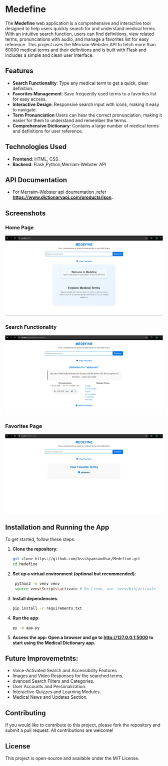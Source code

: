 # Medefine

The **Medefine** web application is a comprehensive and interactive tool designed to help users quickly search for and understand medical terms. With an intuitive search function, users can find definitions, view related terms, pronunciations with audio,  and manage a favorites list for easy reference. This project uses the Merriam-Webster API to fetch more than 60000 medical terms and their definitions and is built with Flask and includes a simple and clean user interface.



## Features

- **Search Functionality**: Type any medical term to get a quick, clear definition.
- **Favorites Management**: Save frequently used terms to a favorites list for easy access.
- **Interactive Design**: Responsive search input with icons, making it easy to navigate.
- **Term Pronunciation**:Users can hear the correct pronunciation, making it easier for them to understand and remember the terms.
- **Comprehensive Dictionary**: Contains a large number of medical terms and definitions for user reference.


## Technologies Used

- **Frontend**: HTML, CSS . 
- **Backend**: Flask,Python,Merriam-Webster API

## API Documentation

- For Merraim-Webster api doumentation ,refer **https://www.dictionaryapi.com/products/json.**

## Screenshots

### Home Page
![Home Page Screenshot](https://github.com/bssshyamsundhar/Medefine/blob/main/static/screenshots/home_page.png)

### Search Functionality
![Result Page Screenshot](https://github.com/bssshyamsundhar/Medefine/blob/main/static/screenshots/result_page.png)

### Favorites Page
![Favorites Page Screenshot](https://github.com/bssshyamsundhar/Medefine/blob/main/static/screenshots/favorites_page.png)


## Installation and Running the App

To get started, follow these steps:

1. **Clone the repository**:
   ```bash
   git clone https://github.com/bssshyamsundhar/Medefine.git
   cd Medefine

2. **Set up a virtual environment (optional but recommended)**:
   ```bash
    python3 -m venv venv
    source venv\Scripts\activate # On Linux, use `venv/bin/activate`

3. **Install dependencies**:
   ```bash
   pip install -r requirements.txt

4. **Run the app**:
   ```bash
   py -m app.py

5. **Access the app: Open a browser and go to http://127.0.0.1:5000 to start using the Medical Dictionary app.**

## Future Improvemetnts:

- Voice-Activated Search and Accessibility Features
- Images and Video Responses for the searched terms.
- dvanced Search Filters and Categories.
- User Accounts and Personalization.
- Interactive Quizzes and Learning Modules.
- Medical News and Updates Section.
  
## Contributing
If you would like to contribute to this project, please fork the repository and submit a pull request. All contributions are welcome!


## License
This project is open-source and available under the MIT License.
